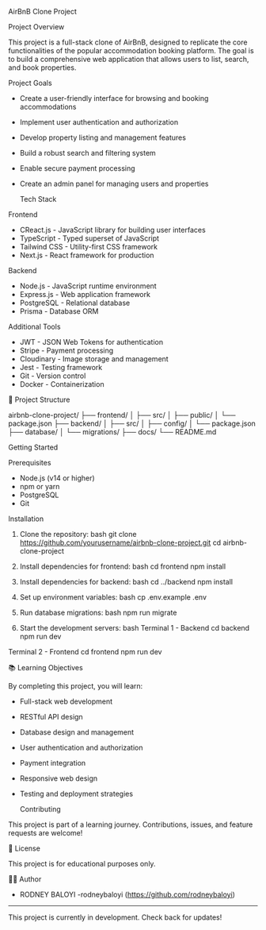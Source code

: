  AirBnB Clone Project

  Project Overview

This project is a full-stack clone of AirBnB, designed to replicate the core functionalities of the popular accommodation booking platform. The goal is to build a comprehensive web application that allows users to list, search, and book properties.

  Project Goals

- Create a user-friendly interface for browsing and booking accommodations
- Implement user authentication and authorization
- Develop property listing and management features
- Build a robust search and filtering system
- Enable secure payment processing
- Create an admin panel for managing users and properties

  Tech Stack

 Frontend
- CReact.js - JavaScript library for building user interfaces
- TypeScript - Typed superset of JavaScript
- Tailwind CSS - Utility-first CSS framework
- Next.js - React framework for production

 Backend
- Node.js - JavaScript runtime environment
- Express.js - Web application framework
- PostgreSQL - Relational database
- Prisma - Database ORM

 Additional Tools
- JWT - JSON Web Tokens for authentication
- Stripe - Payment processing
- Cloudinary - Image storage and management
- Jest - Testing framework
- Git - Version control
- Docker - Containerization

 📁 Project Structure


airbnb-clone-project/
├── frontend/
│   ├── src/
│   ├── public/
│   └── package.json
├── backend/
│   ├── src/
│   ├── config/
│   └── package.json
├── database/
│   └── migrations/
├── docs/
└── README.md


 
Getting Started

 Prerequisites
- Node.js (v14 or higher)
- npm or yarn
- PostgreSQL
- Git

 Installation

1. Clone the repository:
bash
git clone https://github.com/yourusername/airbnb-clone-project.git
cd airbnb-clone-project


2. Install dependencies for frontend:
bash
cd frontend
npm install


3. Install dependencies for backend:
bash
cd ../backend
npm install


4. Set up environment variables:
bash
cp .env.example .env


5. Run database migrations:
bash
npm run migrate


6. Start the development servers:
bash
 Terminal 1 - Backend
cd backend
npm run dev

 Terminal 2 - Frontend
cd frontend
npm run dev


 📚 Learning Objectives

By completing this project, you will learn:
- Full-stack web development
- RESTful API design
- Database design and management
- User authentication and authorization
- Payment integration
- Responsive web design
- Testing and deployment strategies

  Contributing

This project is part of a learning journey. Contributions, issues, and feature requests are welcome!

 📄 License

This project is for educational purposes only.

 👨‍💻 Author

- RODNEY BALOYI -rodneybaloyi (https://github.com/rodneybaloyi)

---

This project is currently in development. Check back for updates!
